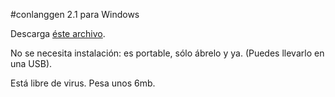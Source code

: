 #conlanggen 2.1 para Windows

Descarga [éste archivo](https://github.com/jackeliand/conlanggen/Win/conlanggen.exe).

No se necesita instalación: es portable, sólo ábrelo y ya.  (Puedes llevarlo en una USB).

Está libre de virus. Pesa unos 6mb.